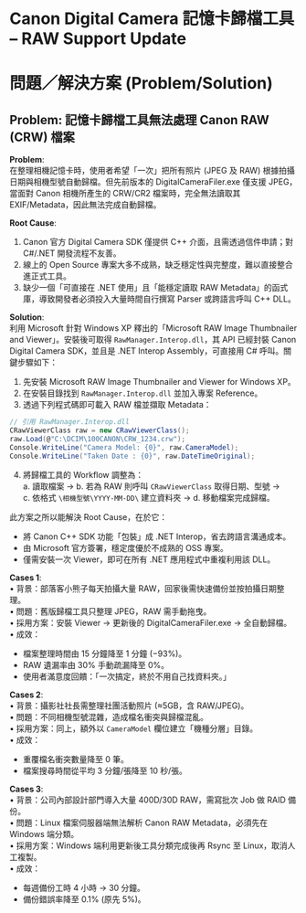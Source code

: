 # Canon Digital Camera 記憶卡歸檔工具 – RAW Support Update

# 問題／解決方案 (Problem/Solution)

## Problem: 記憶卡歸檔工具無法處理 Canon RAW (CRW) 檔案

**Problem**:  
在整理相機記憶卡時，使用者希望「一次」把所有照片 (JPEG 及 RAW) 根據拍攝日期與相機型號自動歸檔。但先前版本的 DigitalCameraFiler.exe 僅支援 JPEG，當面對 Canon 相機所產生的 CRW/CR2 檔案時，完全無法讀取其 EXIF/Metadata，因此無法完成自動歸檔。

**Root Cause**:  
1. Canon 官方 Digital Camera SDK 僅提供 C++ 介面，且需透過信件申請；對 C#/.NET 開發流程不友善。  
2. 線上的 Open Source 專案大多不成熟，缺乏穩定性與完整度，難以直接整合進正式工具。  
3. 缺少一個「可直接在 .NET 使用」且「能穩定讀取 RAW Metadata」的函式庫，導致開發者必須投入大量時間自行撰寫 Parser 或跨語言呼叫 C++ DLL。  

**Solution**:  
利用 Microsoft 針對 Windows XP 釋出的「Microsoft RAW Image Thumbnailer and Viewer」。安裝後可取得 `RawManager.Interop.dll`，其 API 已經封裝 Canon Digital Camera SDK，並且是 .NET Interop Assembly，可直接用 C# 呼叫。關鍵步驟如下：

1. 先安裝 Microsoft RAW Image Thumbnailer and Viewer for Windows XP。  
2. 在安裝目錄找到 `RawManager.Interop.dll` 並加入專案 Reference。  
3. 透過下列程式碼即可載入 RAW 檔並擷取 Metadata：

```csharp
// 引用 RawManager.Interop.dll
CRawViewerClass raw = new CRawViewerClass();
raw.Load(@"C:\DCIM\100CANON\CRW_1234.crw");
Console.WriteLine("Camera Model: {0}", raw.CameraModel);
Console.WriteLine("Taken Date : {0}", raw.DateTimeOriginal);
```

4. 將歸檔工具的 Workflow 調整為：  
   a. 讀取檔案 → b. 若為 RAW 則呼叫 `CRawViewerClass` 取得日期、型號 →  
   c. 依格式 `\相機型號\YYYY-MM-DD\` 建立資料夾 → d. 移動檔案完成歸檔。  

此方案之所以能解決 Root Cause，在於它：
- 將 Canon C++ SDK 功能「包裝」成 .NET Interop，省去跨語言溝通成本。  
- 由 Microsoft 官方簽署，穩定度優於不成熟的 OSS 專案。  
- 僅需安裝一次 Viewer，即可在所有 .NET 應用程式中重複利用該 DLL。  

**Cases 1**:  
• 背景：部落客小熊子每天拍攝大量 RAW，回家後需快速備份並按拍攝日期整理。  
• 問題：舊版歸檔工具只整理 JPEG，RAW 需手動拖曳。  
• 採用方案：安裝 Viewer → 更新後的 DigitalCameraFiler.exe → 全自動歸檔。  
• 成效：  
  - 檔案整理時間由 15 分鐘降至 1 分鐘 (−93%)。  
  - RAW 遺漏率由 30% 手動疏漏降至 0%。  
  - 使用者滿意度回饋：「一次搞定，終於不用自己找資料夾。」  

**Cases 2**:  
• 背景：攝影社社長需整理社團活動照片 (≈5GB，含 RAW/JPEG)。  
• 問題：不同相機型號混雜，造成檔名衝突與歸檔混亂。  
• 採用方案：同上，額外以 `CameraModel` 欄位建立「機種分層」目錄。  
• 成效：  
  - 重覆檔名衝突數量降至 0 筆。  
  - 檔案搜尋時間從平均 3 分鐘/張降至 10 秒/張。  

**Cases 3**:  
• 背景：公司內部設計部門導入大量 400D/30D RAW，需寫批次 Job 做 RAID 備份。  
• 問題：Linux 檔案伺服器端無法解析 Canon RAW Metadata，必須先在 Windows 端分類。  
• 採用方案：Windows 端利用更新後工具分類完成後再 Rsync 至 Linux，取消人工複製。  
• 成效：  
  - 每週備份工時 4 小時 → 30 分鐘。  
  - 備份錯誤率降至 0.1% (原先 5%)。  